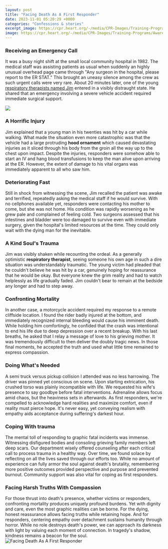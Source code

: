 ```yaml
---
layout: post
title: "Facing Death As A First Responder"
date: 2023-11-01 05:20:29 +0000
categories: "Confessions & stories"
excerpt_image: https://cpr.heart.org/-/media/CPR-Images/Training-Programs/Awareness/EMS-Week/EMTs-paramedics-smiling-at-back-of-ambulance.jpg
image: https://cpr.heart.org/-/media/CPR-Images/Training-Programs/Awareness/EMS-Week/EMTs-paramedics-smiling-at-back-of-ambulance.jpg
---
```


### Receiving an Emergency Call 
It was a busy night shift at the small local community hospital in 1982. The medical staff was assisting patients as usual when suddenly an highly unusual overhead page came through "Any surgeon in the hospital, please report to the ER STAT." This brought an uneasy silence among the crew as such urgent calls were very rare. About 20 minutes later, one of the young [respiratory therapists named Jim](https://fistore.mysenprints.com/collection/agosta) entered in a visibly distraught state. He shared that an emergency involving a severe vehicle accident required immediate surgical support. 

![](https://static.twentyoverten.com/5ec7db052cd7c850955f9b0b/QCiS0xTO-f/Family-Folded-Flag.jpg)
### A Horrific Injury
Jim explained that a young man in his twenties was hit by a car while walking. What made the situation even more catastrophic was that the vehicle had a large protruding **hood ornament** which caused devastating injuries as it sliced through his body from the groin all the way up to the chest upon impact. Despite the injuries, responders were somehow able to start an IV and hang blood transfusions to keep the man alive upon arriving at the ER. However, the extent of damage to his vital organs was immediately apparent to all who saw him.
### Deteriorating Fast
Still in shock from witnessing the scene, Jim recalled the patient was awake and terrified, repeatedly asking the medical staff if he would survive. With no cellphones available yet, responders were contacting his mother to come, but she was not home. His condition was rapidly worsening as he grew pale and complained of feeling cold. Two surgeons assessed that his intestines and bladder were too damaged to survive even with immediate surgery, given the hospital's limited resources at the time. They could only wait with the dying man for the inevitable.  
### A Kind Soul's Trauma
Jim was visibly shaken while recounting the ordeal. As a generally optimistic **respiratory therapist**, seeing someone his own age in such a dire situation was understandably traumatic. The young victim had pleaded that he couldn't believe he was hit by a car, genuinely hoping for reassurance that he would be okay. But everyone knew the grim reality and had to watch helplessly as life gradually faded. Jim couldn't bear to remain at the bedside any longer and had to step away.
### Confronting Mortality 
In another case, a motorcycle accident required my response to a remote cliffside location. I found the rider badly injured at the bottom, and immediately recognized internal bleeding would cause his imminent death. While holding him comfortingly, he confided that the crash was intentional to end his life due to deep depression over a recent breakup. With his last breaths, he asked that I relay a message of love to his grieving mother. It was tremendously difficult to then deliver the doubly tragic news. In those final moments, he accepted the truth and used what little time remained to express compassion.
### Doing What's Needed
A semi truck versus pickup collision I attended was no less harrowing. The driver was pinned yet conscious on scene. Upon starting extrication, his crushed torso was plainly incompatible with life. We requested his wife's presence to say goodbye before fatal interventions. Adrenaline allows focus amid chaos, but the heaviness sets in afterwards. As first responders, we're compelled to acknowledge hard realities and maximize comfort, even if reality must pierce hope. It's never easy, yet conveying realism with empathy aids acceptance during suffering's darkest hour.
### Coping With trauma 
The mental toll of responding to graphic fatal incidents was immense. Witnessing disfigured bodies and consoling grieving family members left deep scars. Our department wisely offered counseling after each critical call to process trauma in a healthy way. Over time, we found solace by reflecting on all the lives saved through our efforts too. While no amount of experience can fully armor the soul against death's brutality, remembering more positive outcomes provided perspective and purpose and prevented burnout. Community support was also vital for coping as first responders.
### Facing Harsh Truths With Compassion
For those thrust into death's presence, whether victims or responders, confronting mortality produces uniquely profound burdens. Yet with dignity and care, even the most graphic realities can be borne. For the dying, honest reassurance allows facing truths while retaining hope. And for responders, centering empathy over detachment sustains humanity through horror. While no role destroys death's power, we can approach its darkness with light by valuing each moment of connection. In tragedy's shadow, kindness remains a beacon for the soul.
![Facing Death As A First Responder](https://cpr.heart.org/-/media/CPR-Images/Training-Programs/Awareness/EMS-Week/EMTs-paramedics-smiling-at-back-of-ambulance.jpg)